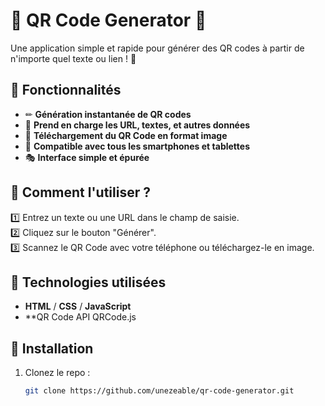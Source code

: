 # 🔳 QR Code Generator 🚀

Une application simple et rapide pour générer des QR codes à partir de n'importe quel texte ou lien ! 📲  

## 🎯 Fonctionnalités
- ✏ **Génération instantanée de QR codes**  
- 🔗 **Prend en charge les URL, textes, et autres données**  
- 🎨 **Téléchargement du QR Code en format image**  
- 📱 **Compatible avec tous les smartphones et tablettes**  
- 🎭 **Interface simple et épurée**  

## 🚀 Comment l'utiliser ?
1️⃣ Entrez un texte ou une URL dans le champ de saisie.  
2️⃣ Cliquez sur le bouton "Générer".  
3️⃣ Scannez le QR Code avec votre téléphone ou téléchargez-le en image.  

## 📌 Technologies utilisées
- **HTML** / **CSS** / **JavaScript**  
- **QR Code API QRCode.js

## 🔧 Installation
1. Clonez le repo :
   ```sh
   git clone https://github.com/unezeable/qr-code-generator.git
